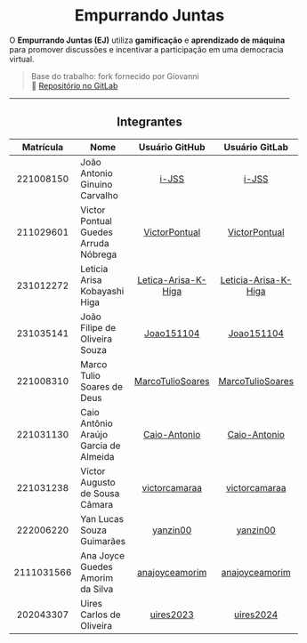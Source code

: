<center>

# Empurrando Juntas

</center>


O **Empurrando Juntas (EJ)** utiliza **gamificação** e **aprendizado de máquina** para promover discussões e incentivar a participação em uma democracia virtual.

> Base do trabalho: fork fornecido por Giovanni  
> 🔗 [Repositório no GitLab](https://gitlab.com/gces-ej/ej-application)

---

<center>

## Integrantes

</center>


<div style="margin: 0 auto; width: fit-content;">

| Matrícula | Nome                                 |          Usuário GitHub           |          Usuário GitLab           |
|:---------:|--------------------------------------|:---------------------------------:|:---------------------------------:|
| 221008150 | João Antonio Ginuino Carvalho        | [i-JSS](https://github.com/i-JSS) | [i-JSS](https://gitlab.com/i-JSS) |
| 211029601 | Victor Pontual Guedes Arruda Nóbrega | [VictorPontual](https://github.com/VictorPontual) | [VictorPontual](https://gitlab.com/VictorPontual) |
| 231012272 | Leticia Arisa Kobayashi Higa         | [Letica-Arisa-K-Higa](https://github.com/Leticia-Arisa-K-Higa) | [Leticia-Arisa-K-Higa](https://gitlab.com/Leticia-Arisa-K-Higa) |
| 231035141 | João Filipe de Oliveira Souza        | [Joao151104](https://github.com/Joao151104) | [Joao151104](https://gitlab.com/Joao151104) |
| 221008310 | Marco Tulio Soares de Deus           | [MarcoTulioSoares](https://github.com/MarcoTulioSoares) | [MarcoTulioSoares](https://gitlab.com/MarcoTulioSoares) |
| 221031130 | Caio Antônio Araújo Garcia de Almeida | [Caio-Antonio](https://github.com/Caio-Antonio) | [Caio-Antonio](https://gitlab.com/Caio-Antonio) |
| 221031238 | Víctor Augusto de Sousa Câmara       | [victorcamaraa](https://github.com/victorcamaraa) | [victorcamaraa](https://gitlab.com/victorcamaraa) |
| 222006220 | Yan Lucas Souza Guimarães       | [yanzin00](https://github.com/yanzin00) | [yanzin00](https://gitlab.com/yanzin00) |
| 2111031566 | Ana Joyce Guedes Amorim da Silva    | [anajoyceamorim](https://github.com/anajoyceamorim) | [anajoyceamorim](https://gitlab.com/anajoyceamorim) |
| 202043307 | Uires Carlos de Oliveira             | [uires2023](https://github.com/uires2023) | [uires2024](https://gitlab.com/uires2024) |
</div>
